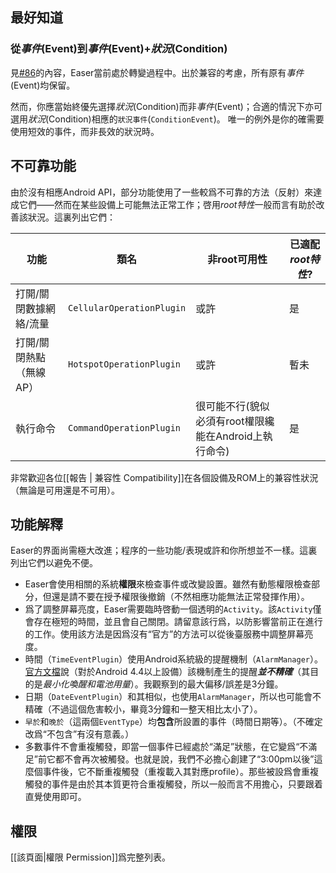 ## 最好知道 ##
### 從*事件*(Event)到*事件*(Event)+*狀況*(Condition) ###
見[#86](https://github.com/renyuneyun/Easer/issues/86)的內容，Easer當前處於轉變過程中。出於兼容的考慮，所有原有*事件*(Event)均保留。

然而，你應當始終優先選擇*狀況*(Condition)而非*事件*(Event)；合適的情況下亦可選用*狀況*(Condition)相應的`狀況事件`(`ConditionEvent`)。
唯一的例外是你的確需要使用短效的事件，而非長效的狀況時。

## 不可靠功能 ##
由於沒有相應Android API，部分功能使用了一些較爲不可靠的方法（反射）來達成它們——然而在某些設備上可能無法正常工作；啓用*root特性*一般而言有助於改善該狀況。這裏列出它們：

| 功能 | 類名 | 非root可用性 | 已適配*root特性*? |
| --- | --- | --- | --- |
| 打開/關閉數據網絡/流量 | `CellularOperationPlugin` | 或許 | 是 |
| 打開/關閉熱點（無線AP） | `HotspotOperationPlugin` | 或許 | 暫未 |
| 執行命令 | `CommandOperationPlugin` | 很可能不行(貌似必須有root權限纔能在Android上執行命令) | 是 |

非常歡迎各位[[報告 | 兼容性 Compatibility]]在各個設備及ROM上的兼容性狀況（無論是可用還是不可用）。

## 功能解釋 ##
Easer的界面尚需極大改進；程序的一些功能/表現或許和你所想並不一樣。這裏列出它們以避免不便。

* Easer會使用相關的系統**權限**來檢查事件或改變設置。雖然有動態權限檢查部分，但還是請不要在授予權限後撤銷（不然相應功能無法正常發揮作用）。
* 爲了調整屏幕亮度，Easer需要臨時啓動一個透明的`Activity`。該`Activity`僅會存在極短的時間，並且會自己關閉。請留意該行爲，以防影響當前正在進行的工作。使用該方法是因爲沒有“官方”的方法可以從後臺服務中調整屏幕亮度。
* 時間（`TimeEventPlugin`）使用Android系統級的提醒機制（`AlarmManager`）。[官方文檔](https://developer.android.com/reference/android/app/AlarmManager.html)說（對於Android 4.4以上設備）該機制產生的提醒***並不精確***（其目的是*最小化喚醒和電池用量*）。我觀察到的最大偏移/誤差是3分鐘。
* 日期（`DateEventPlugin`）和其相似，也使用`AlarmManager`，所以也可能會不精確（不過這個危害較小，畢竟3分鐘和一整天相比太小了）。
* `早於`和`晚於`（這兩個`EventType`）均**包含**所設置的事件（時間日期等）。（不確定改爲“不包含”有沒有意義。）
* 多數事件不會重複觸發，即當一個事件已經處於“滿足”狀態，在它變爲“不滿足”前它都不會再次被觸發。也就是說，我們不必擔心創建了“3:00pm以後”這麼個事件後，它不斷重複觸發（重複載入其對應profile）。那些被設爲會重複觸發的事件是由於其本質更符合重複觸發，所以一般而言不用擔心，只要跟着直覺使用即可。

## 權限 ##
[[該頁面|權限 Permission]]爲完整列表。